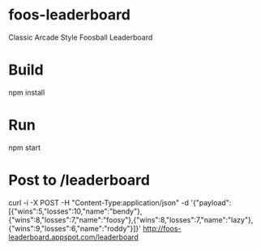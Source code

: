 # foos-leaderboard
Classic Arcade Style Foosball Leaderboard

# Build
npm install

# Run
npm start

# Post to /leaderboard
curl -i -X POST -H "Content-Type:application/json" -d '{"payload":[{"wins":5,"losses":10,"name":"bendy"},{"wins":8,"losses":7,"name":"foosy"},{"wins":8,"losses":7,"name":"lazy"},{"wins":9,"losses":6,"name":"roddy"}]}' http://foos-leaderboard.appspot.com/leaderboard